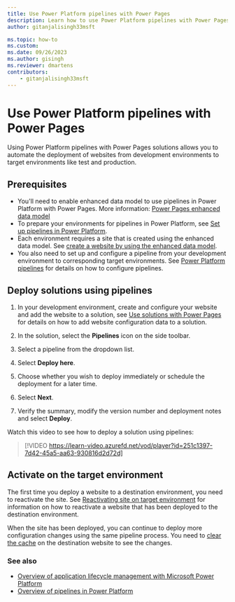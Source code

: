 ```yaml
---
title: Use Power Platform pipelines with Power Pages
description: Learn how to use Power Platform pipelines with Power Pages
author: gitanjalisingh33msft

ms.topic: how-to
ms.custom: 
ms.date: 09/26/2023
ms.author: gisingh
ms.reviewer: dmartens
contributors:
    - gitanjalisingh33msft
---
```


# Use Power Platform pipelines with Power Pages

Using Power Platform pipelines with Power Pages solutions allows you to automate the deployment of websites from development environments to target environments like test and production.  

## Prerequisites

- You'll need to enable enhanced data model to use pipelines in Power Platform with Power Pages. More information: [Power Pages enhanced data model](../admin/enhanced-data-model.md)
- To prepare your environments for pipelines in Power Platform, see [Set up pipelines in Power Platform](/power-platform/alm/set-up-pipelines).
- Each environment requires a site that is created using the enhanced data model. See [create a website by using the enhanced data model](../admin/enhanced-data-model.md#create-a-website-by-using-the-enhanced-data-model).
- You also need to set up and configure a pipeline from your development environment to corresponding target environments. See [Power Platform pipelines](/power-platform/alm/pipelines) for details on how to configure pipelines.

## Deploy solutions using pipelines

1. In your development environment, create and configure your website and add the website to a solution, see [Use solutions with Power Pages](power-pages-solutions.md) for details on how to add website configuration data to a solution.

1. In the solution, select the **Pipelines** icon on the side toolbar.

1. Select a pipeline from the dropdown list.

1. Select **Deploy here**.

1. Choose whether you wish to deploy immediately or schedule the deployment for a later time.

1. Select **Next**.

1. Verify the summary, modify the version number and deployment notes and select **Deploy**.

Watch this video to see how to deploy a solution using pipelines:
> [!VIDEO https://learn-video.azurefd.net/vod/player?id=251c1397-7d42-45a5-aa63-930816d2d72d]

## Activate on the target environment

The first time you deploy a website to a destination environment, you need to reactivate the site. See [Reactivating site on target environment](../admin/migrate-site-configuration.md#reactivating-site-on-target-environment) for information on how to reactivate a website that has been deployed to the destination environment.

When the site has been deployed, you can continue to deploy more configuration changes using the same pipeline process. You need to [clear the cache](../admin/clear-server-side-cache.md) on the destination website to see the changes.

### See also

- [Overview of application lifecycle management with Microsoft Power Platform](/power-platform/alm/overview-alm)
- [Overview of pipelines in Power Platform](/power-platform/alm/pipelines)
